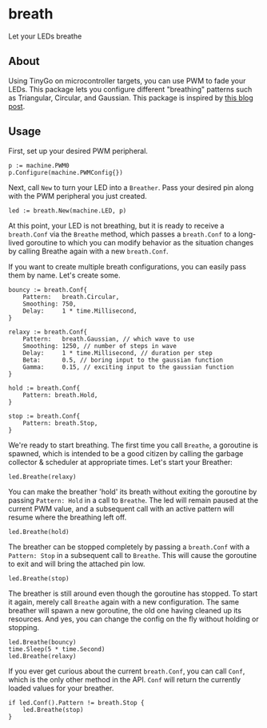 # breath
Let your LEDs breathe

## About
Using TinyGo on microcontroller targets, you can use PWM to fade your LEDs. This package lets you configure different "breathing" patterns such as Triangular, Circular, and Gaussian. This package is inspired by [this blog post](https://makersportal.com/blog/2020/3/27/simple-breathing-led-in-arduino).

## Usage
First, set up your desired PWM peripheral.
```golang
p := machine.PWM0
p.Configure(machine.PWMConfig{})
```
Next, call `New` to turn your LED into a `Breather`. Pass your desired pin along with the PWM peripheral you just created.
```golang
led := breath.New(machine.LED, p)
```
At this point, your LED is not breathing, but it is ready to receive a `breath.Conf` via the `Breathe` method, which passes a `breath.Conf` to a long-lived goroutine to which you can modify behavior as the situation changes by calling Breathe again with a new `breath.Conf`. 

If you want to create multiple breath configurations, you can easily pass them by name. Let's create some.

```golang
bouncy := breath.Conf{
	Pattern:   breath.Circular,
	Smoothing: 750,
	Delay:     1 * time.Millisecond,
}

relaxy := breath.Conf{
	Pattern:   breath.Gaussian, // which wave to use
	Smoothing: 1250, // number of steps in wave
	Delay:     1 * time.Millisecond, // duration per step
	Beta:      0.5, // boring input to the gaussian function
	Gamma:     0.15, // exciting input to the gaussian function
}

hold := breath.Conf{
	Pattern: breath.Hold,
}

stop := breath.Conf{
	Pattern: breath.Stop,
}
```

We're ready to start breathing. The first time you call `Breathe`, a goroutine is spawned, which is intended to be a good citizen by calling the garbage collector & scheduler at appropriate times. Let's start your Breather:

```golang
led.Breathe(relaxy)
```

You can make the breather 'hold' its breath without exiting the goroutine by passing `Pattern: Hold` in a call to `Breathe`. The led will remain paused at the current PWM value, and a subsequent call with an active pattern will resume where the breathing left off. 

```golang
led.Breathe(hold)
```

The breather can be stopped completely by passing a `breath.Conf` with a `Pattern: Stop` in a subsequent call to `Breathe`. This will cause the goroutine to exit and will bring the attached pin low. 


```golang
led.Breathe(stop)
```

The breather is still around even though the goroutine has stopped. To start it again, merely call `Breathe` again with a new configuration. The same breather will spawn a new goroutine, the old one having cleaned up its resources. And yes, you can change the config on the fly without holding or stopping.

```golang
led.Breathe(bouncy)
time.Sleep(5 * time.Second)
led.Breathe(relaxy)
```

If you ever get curious about the current `breath.Conf`, you can call `Conf`, which is the only other method in the API. `Conf` will return the currently loaded values for your breather.

```golang
if led.Conf().Pattern != breath.Stop {
	led.Breathe(stop)
}
```